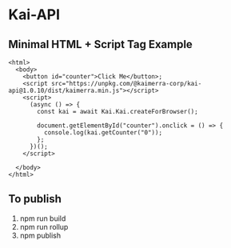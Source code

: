 # Kai-API

## Minimal HTML + Script Tag Example

```
<html>
  <body>
    <button id="counter">Click Me</button>;
    <script src="https://unpkg.com/@kaimerra-corp/kai-api@1.0.10/dist/kaimerra.min.js"></script>
    <script>
      (async () => {
        const kai = await Kai.Kai.createForBrowser();

        document.getElementById("counter").onclick = () => {
          console.log(kai.getCounter("0"));
        };
      })();
    </script>

  </body>
</html>
```

## To publish

1. npm run build
2. npm run rollup
3. npm publish
